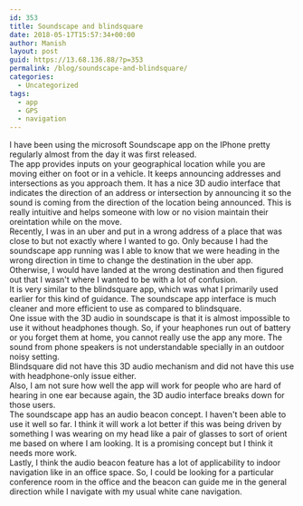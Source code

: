 ```yaml
---
id: 353
title: Soundscape and blindsquare
date: 2018-05-17T15:57:34+00:00
author: Manish
layout: post
guid: https://13.68.136.88/?p=353
permalink: /blog/soundscape-and-blindsquare/
categories:
  - Uncategorized
tags:
  - app
  - GPS
  - navigation
---
```

I have been using the microsoft Soundscape app on the IPhone pretty regularly almost from the day it was first released.  
The app provides inputs on your geographical location while you are moving either on foot or in a vehicle. It keeps announcing addresses and intersections as you approach them. It has a nice 3D audio interface that indicates the direction of an address or intersection by announcing it so the sound is coming from the direction of the location being announced. This is really intuitive and helps someone with low or no vision maintain their oreintation while on the move.  
Recently, I was in an uber and put in a wrong address of a place that was close to but not exactly where I wanted to go. Only because I had the soundscape app running was I able to know that we were heading in the wrong direction in time to change the destination in the uber app. Otherwise, I would have landed at the wrong destination and then figured out that I wasn't where I wanted to be with a lot of confusion.  
It is very similar to the blindsquare app, which was what I primarily used earlier for this kind of guidance. The soundscape app interface is much cleaner and more efficient to use as compared to blindsquare.  
One issue with the 3D audio in soundscape is that it is almost impossible to use it without headphones though. So, if your heaphones run out of battery or you forget them at home, you cannot really use the app any more. The sound from phone speakers is not understandable specially in an outdoor noisy setting.  
Blindsquare did not have this 3D audio mechanism and did not have this use with headphone-only issue either.  
Also, I am not sure how well the app will work for people who are hard of hearing in one ear because again, the 3D audio interface breaks down for those users.  
The soundscape app has an audio beacon concept. I haven't been able to use it well so far. I think it will work a lot better if this was being driven by something I was wearing on my head like a pair of glasses to sort of orient me based on where I am looking. It is a promising concept but I think it needs more work.  
Lastly, I think the audio beacon feature has a lot of applicability to indoor navigation like in an office space. So, I could be looking for a particular conference room in the office and the beacon can guide me in the general direction while I navigate with my usual white cane navigation.

